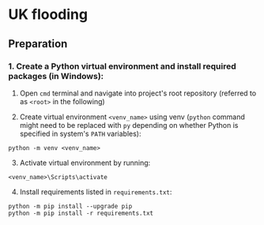 # UK flooding

## Preparation
### 1. Create a Python virtual environment and install required packages (in Windows):

1) Open `cmd` terminal and navigate into project's root repository (referred to as `<root>` in the following)

2) Create virtual environment `<venv_name>` using venv (`python` command might need to be replaced with `py` depending on whether Python is specified in system's `PATH` variables):
```
python -m venv <venv_name>
```

3) Activate virtual environment by running:
```
<venv_name>\Scripts\activate
```

4) Install requirements listed in `requirements.txt`:
```
python -m pip install --upgrade pip
python -m pip install -r requirements.txt
```